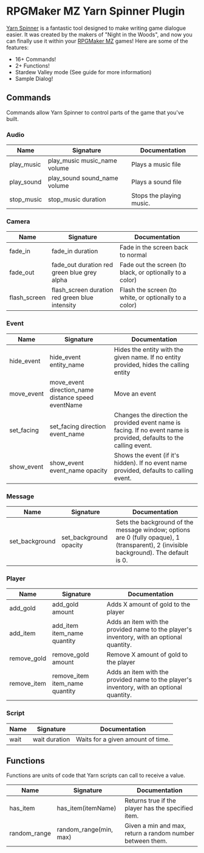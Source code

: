 # RPGMaker MZ Yarn Spinner Plugin

[Yarn Spinner](https://yarnspinner.dev/) is a fantastic tool designed to make writing game dialogue easier.
It was created by the makers of "Night in the Woods", and now you can finally use it within your [RPGMaker MZ](https://www.rpgmakerweb.com/products/rpg-maker-mz) games! 
Here are some of the features:

* 16+ Commands!
* 2+ Functions!
* Stardew Valley mode (See guide for more information)
* Sample Dialog!

## Commands
Commands allow Yarn Spinner to control parts of the game that you've built.

### Audio

| Name       | Signature                    | Documentation            |
| ---------- | ---------------------------- | ------------------------ |
| play_music | play_music music_name volume | Plays a music file       |
| play_sound | play_sound sound_name volume | Plays a sound file       |
| stop_music | stop_music duration          | Stops the playing music. |

### Camera

| Name         | Signature                                      | Documentation                                            |
| ------------ | ---------------------------------------------- | -------------------------------------------------------- |
| fade_in      | fade_in duration                               | Fade in the screen back to normal                        |
| fade_out     | fade_out duration red green blue grey alpha    | Fade out the screen (to black, or optionally to a color) |
| flash_screen | flash_screen duration red green blue intensity | Flash the screen (to white, or optionally to a color)    |

### Event

| Name       | Signature                                          | Documentation                                                                                                          |
| ---------- | -------------------------------------------------- | ---------------------------------------------------------------------------------------------------------------------- |
| hide_event | hide_event entity_name                             | Hides the entity with the given name.  If no entity provided, hides the calling entity                                 |
| move_event | move_event direction_name distance speed eventName | Move an event                                                                                                          |
| set_facing | set_facing direction event_name                    | Changes the direction the provided event name is facing.  If no event name is provided, defaults to the calling event. |
| show_event | show_event event_name opacity                      | Shows the event (if it's hidden).  If no event name provided, defaults to calling event.                               |

### Message

| Name           | Signature              | Documentation                                                                                                                         |
| -------------- | ---------------------- | ------------------------------------------------------------------------------------------------------------------------------------- |
| set_background | set_background opacity | Sets the background of the message window; options are 0 (fully opaque), 1 (transparent), 2 (invisible background). The default is 0. |

### Player

| Name        | Signature                      | Documentation                                                                             |
| ----------- | ------------------------------ | ----------------------------------------------------------------------------------------- |
| add_gold    | add_gold amount                | Adds X amount of gold to the player                                                       |
| add_item    | add_item item_name quantity    | Adds an item with the provided name to the player's inventory, with an optional quantity. |
| remove_gold | remove_gold amount             | Remove X amount of gold to the player                                                     |
| remove_item | remove_item item_name quantity | Adds an item with the provided name to the player's inventory, with an optional quantity. |

### Script

| Name  | Signature     | Documentation                     |
| ----- | ------------- | --------------------------------- |
| wait  | wait duration | Waits for a given amount of time. |

## Functions
Functions are units of code that Yarn scripts can call to receive a value.

| Name         | Signature              | Documentation                                             |
| ------------ | ---------------------- | --------------------------------------------------------- |
| has_item     | has_item(itemName)     | Returns true if the player has the specified item.        |
| random_range | random_range(min, max) | Given a min and max, return a random number between them. |
